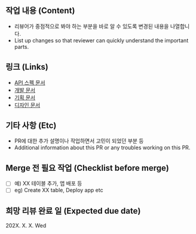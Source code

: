 ## 작업 내용 (Content)

-   리뷰어가 중점적으로 봐야 하는 부분을 바로 알 수 있도록 변경된 내용을 나열합니다.
-   List up changes so that reviewer can quickly understand the important parts.

## 링크 (Links)

-   [API 스펙 문서](http://wikiaddress.com/)
-   [개발 문서](http://wikiaddress.com/)
-   [기획 문서](http://wikiaddress.com/)
-   [디자인 문서](http://wikiaddress.com/)

## 기타 사항 (Etc)

-   PR에 대한 추가 설명이나 작업하면서 고민이 되었던 부분 등
-   Additional information about this PR or any troubles working on this PR.

## Merge 전 필요 작업 (Checklist before merge)

-   [ ] 예) XX 테이블 추가, 앱 배포 등
-   [ ] eg) Create XX table, Deploy app etc

## 희망 리뷰 완료 일 (Expected due date)

202X. X. X. Wed
